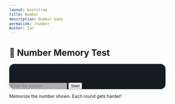 ```yaml
---
layout: bootstrap
title: Number
description: Number Game
permalink: /number
Author: Ian
---
```


<div class="container text-center p-5">
  <h1 class="mb-4 text-success">🧠 Number Memory Test</h1>

  <div class="card game-card p-4 mx-auto" style="max-width: 500px;">
    <div id="numberDisplay" class="fs-2 mb-3" style="min-height: 60px;"></div>
    <input id="userInput" class="form-control text-center bg-dark text-light mb-3" placeholder="Enter the number" disabled />
    <button id="startBtn" class="btn btn-success">Start</button>
    <p class="mt-3 score" id="memoryStats"></p>
  </div>

  <p class="mt-4 text-muted">Memorize the number shown. Each round gets harder!</p>
</div>

<style>
  .game-card {
    background-color: #161b22;
    border: none;
    border-radius: 1rem;
    box-shadow: 0 0 20px rgba(0,255,0,0.1);
  }
</style>

<script>
  const numberDisplay = document.getElementById('numberDisplay');
  const userInput = document.getElementById('userInput');
  const startBtn = document.getElementById('startBtn');
  const stats = document.getElementById('memoryStats');

  let level = 1;
  let currentNumber = "";

  function generateNumber(length) {
    let result = "";
    for (let i = 0; i < length; i++) {
      result += Math.floor(Math.random() * 10);
    }
    return result;
  }

  function startGame() {
    stats.textContent = "";
    userInput.value = "";
    userInput.disabled = true;
    numberDisplay.textContent = "";
    currentNumber = generateNumber(level);
    numberDisplay.textContent = currentNumber;

    // Hide number after 2 seconds + 0.5s per digit
    const delay = 2000 + level * 500;
    setTimeout(() => {
      numberDisplay.textContent = "";
      userInput.disabled = false;
      userInput.focus();
    }, delay);
  }

  function checkAnswer() {
    const input = userInput.value.trim();
    if (input === currentNumber) {
      stats.innerHTML = `✅ Correct! Level ${level}`;
      level++;
      setTimeout(startGame, 1500);
    } else {
      stats.innerHTML = `❌ Wrong! You reached level <strong>${level}</strong>.`;
      level = 1;
      startBtn.textContent = "Try Again";
    }
    userInput.disabled = true;
  }

  startBtn.addEventListener('click', () => {
    startBtn.textContent = "Restart";
    startGame();
  });

  userInput.addEventListener('keydown', (e) => {
    if (e.key === 'Enter' && !userInput.disabled) {
      checkAnswer();
    }
  });
</script>

<script>
// filepath: /home/kasm-user/nighthawk/GenomeGamersFrontend/navigation/Worlds/world0.md
// ...existing code...

// --- Background Music ---
const music = new Audio('{{site.baseurl}}/assets/audio/23toadsfactory.mp3'); // Change path as needed
music.loop = true;
music.volume = 0.5;

// Play music after first user interaction (required by browsers)
function startMusicOnce() {
  music.play().catch(() => {});
  window.removeEventListener('click', startMusicOnce);
  window.removeEventListener('keydown', startMusicOnce);
}
window.addEventListener('click', startMusicOnce);
window.addEventListener('keydown', startMusicOnce);
</script>